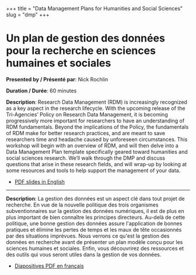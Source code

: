 +++
title = "Data Management Plans for Humanities and Social Sciences"
slug = "dmp"
+++

# Un plan de gestion des données pour la recherche en sciences humaines et sociales

**Presented by / Présenté par**: Nick Rochlin

**Duration / Durée**: 60 minutes

**Description**: Research Data Management (RDM) is increasingly recognized as a key aspect in the research
  lifecycle. With the upcoming release of the Tri-Agencies’ Policy on Research Data Management, it is becoming
  progressively more important for researchers to have an understanding of RDM fundamentals. Beyond the implications of
  the Policy, the fundamentals of RDM make for better research practices, and are meant to save researchers time and
  headache caused by unforeseen circumstances. This workshop will begin with an overview of RDM, and will then delve
  into a Data Management Plan template specifically geared toward humanities and social sciences research. We’ll walk
  through the DMP and discuss questions that arise in these research fields, and will wrap-up by looking at some
  resources and tools to help support the management of your data.

* [PDF slides in English](/session3e.pdf)

---

**Description**: La gestion des données est un aspect clé dans tout projet de recherche. En vue de la nouvelle politique
  des trois organismes subventionnaires sur la gestion des données numériques, il est de plus en plus important de bien
  connaître les principes directeurs. Au-delà de cette politique, une bonne gestion des données assure l'application de
  bonnes pratiques et élimine les pertes de temps et les maux de tête occasionnés par des situations imprévues. Nous
  verrons ce qu'est la gestion des données en recherche avant de présenter un plan modèle conçu pour les sciences
  humaines et sociales. Enfin, vous découvrirez des ressources et des outils qui vous seront utiles dans la gestion de
  vos données.

* [Diapositives PDF en français](/session3f.pdf)
